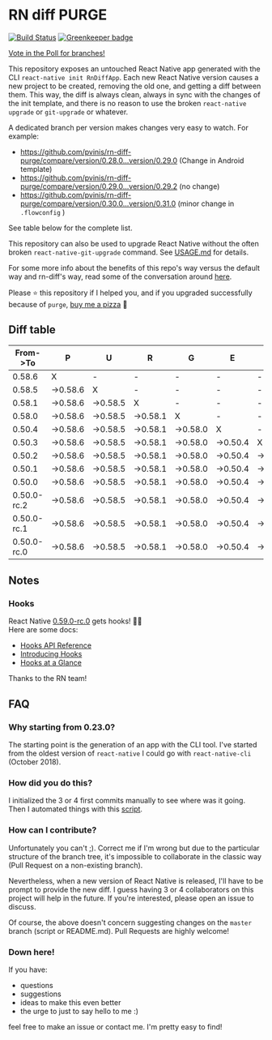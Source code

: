 # RN diff PURGE

[![Build Status](https://travis-ci.org/pvinis/rn-diff-purge.svg?branch=master)](https://travis-ci.org/pvinis/rn-diff-purge)
[![Greenkeeper badge](https://badges.greenkeeper.io/pvinis/rn-diff-purge.svg)](https://greenkeeper.io/)

[Vote in the Poll for branches!](https://github.com/pvinis/rn-diff-purge/issues/15)


This repository exposes an untouched React Native app generated with the CLI
`react-native init RnDiffApp`. Each new React Native version causes a new project to be created, removing the old one, and getting a diff between them. This way, the diff is always clean, always in sync with the changes of the init template, and there is no reason to use the broken `react-native upgrade` or `git-upgrade` or whatever.

A dedicated branch per version makes changes very easy
to watch. For example:

* https://github.com/pvinis/rn-diff-purge/compare/version/0.28.0...version/0.29.0
(Change in Android template)
* https://github.com/pvinis/rn-diff-purge/compare/version/0.29.0...version/0.29.2
(no change)
* https://github.com/pvinis/rn-diff-purge/compare/version/0.30.0...version/0.31.0
(minor change in `.flowconfig` )

See table below for the complete list.

This repository can also be used to upgrade React Native without the often broken `react-native-git-upgrade` command.
See [USAGE.md](https://github.com/pvinis/rn-diff-purge/blob/master/USAGE.md) for details.

For some more info about the benefits of this repo's way versus the default way and rn-diff's way, read some of the conversation around [here](https://github.com/react-native-community/discussions-and-proposals/issues/68#issuecomment-452227478).

Please :star: this repository if I helped you, and if you upgraded successfully because of `purge`, [buy me a pizza](https://www.buymeacoffee.com/DGWwHVZ4s) :pizza:

## Diff table

| From->To    | P        | U        | R        | G        | E        |          | T        | I        | M        | E             | !             | !   |
| ----------- | -------- | -------- | -------- | -------- | -------- | -------- | -------- | -------- | -------- | ------------- | ------------- | --- |
| 0.58.6      | X        | -        | -        | -        | -        | -        | -        | -        | -        | -             | -             | -   |
| 0.58.5      | ->0.58.6 | X        | -        | -        | -        | -        | -        | -        | -        | -             | -             | -   |
| 0.58.1      | ->0.58.6 | ->0.58.5 | X        | -        | -        | -        | -        | -        | -        | -             | -             | -   |
| 0.58.0      | ->0.58.6 | ->0.58.5 | ->0.58.1 | X        | -        | -        | -        | -        | -        | -             | -             | -   |
| 0.50.4      | ->0.58.6 | ->0.58.5 | ->0.58.1 | ->0.58.0 | X        | -        | -        | -        | -        | -             | -             | -   |
| 0.50.3      | ->0.58.6 | ->0.58.5 | ->0.58.1 | ->0.58.0 | ->0.50.4 | X        | -        | -        | -        | -             | -             | -   |
| 0.50.2      | ->0.58.6 | ->0.58.5 | ->0.58.1 | ->0.58.0 | ->0.50.4 | ->0.50.3 | X        | -        | -        | -             | -             | -   |
| 0.50.1      | ->0.58.6 | ->0.58.5 | ->0.58.1 | ->0.58.0 | ->0.50.4 | ->0.50.3 | ->0.50.2 | X        | -        | -             | -             | -   |
| 0.50.0      | ->0.58.6 | ->0.58.5 | ->0.58.1 | ->0.58.0 | ->0.50.4 | ->0.50.3 | ->0.50.2 | ->0.50.1 | X        | -             | -             | -   |
| 0.50.0-rc.2 | ->0.58.6 | ->0.58.5 | ->0.58.1 | ->0.58.0 | ->0.50.4 | ->0.50.3 | ->0.50.2 | ->0.50.1 | ->0.50.0 | X             | -             | -   |
| 0.50.0-rc.1 | ->0.58.6 | ->0.58.5 | ->0.58.1 | ->0.58.0 | ->0.50.4 | ->0.50.3 | ->0.50.2 | ->0.50.1 | ->0.50.0 | ->0.50.0-rc.2 | X             | -   |
| 0.50.0-rc.0 | ->0.58.6 | ->0.58.5 | ->0.58.1 | ->0.58.0 | ->0.50.4 | ->0.50.3 | ->0.50.2 | ->0.50.1 | ->0.50.0 | ->0.50.0-rc.2 | ->0.50.0-rc.1 | X   |

## Notes

### Hooks
React Native [0.59.0-rc.0](https://github.com/pvinis/rn-diff-purge#version-changes) gets hooks! 🎉🥳  
Here are some docs:
- [Hooks API Reference](https://reactjs.org/docs/hooks-reference.html)
- [Introducing Hooks](https://reactjs.org/docs/hooks-intro.html)
- [Hooks at a Glance](https://reactjs.org/docs/hooks-overview.html)

Thanks to the RN team!


## FAQ

### Why starting from 0.23.0?

The starting point is the generation of an app with the CLI tool. I've started from the oldest
version of `react-native` I could go with `react-native-cli` (October 2018).

### How did you do this?

I initialized the 3 or 4 first commits manually to see where was it going. Then I automated
things with this [script](https://github.com/pvinis/rn-diff-purge/blob/master/new-version.sh).

### How can I contribute?

Unfortunately you can't ;). Correct me if I'm wrong but due to the particular structure of the
branch tree, it's impossible to collaborate in the classic way (Pull Request on a non-existing
branch).

Nevertheless, when a new version of React Native is released, I'll have to be prompt to provide
the new diff. I guess having 3 or 4 collaborators on this project will help in the future.
If you're interested, please open an issue to discuss.

Of course, the above doesn't concern suggesting changes on the `master` branch (script or
README.md). Pull Requests are highly welcome!


### Down here!

If you have: 
- questions
- suggestions
- ideas to make this even better
- the urge to just to say hello to me :)

feel free to make an issue or contact me. I'm pretty easy to find!
